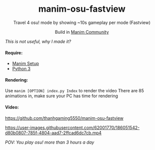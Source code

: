 <h1 align="center">manim-osu-fastview</h1>
<p align="center">Travel 4 osu! mode by showing ~10s gameplay per mode (Fastview)</p>
<p align="center">Build in <a href="https://github.com/ManimCommunity/manim">Manim Community</a></p>

*This is not useful, why I made it?*

#### Require: 

- [Manim Setup](https://docs.manim.community/en/stable/installation.html)
- [Python 3](https://www.python.org/)
	
#### Rendering:
Use `manim [OPTION] index.py Index` to render the video
There are 85 animations in, make sure your PC has time for rendering
#### Video:

https://github.com/thanhgaming5550/manim-osu-fastview

https://user-images.githubusercontent.com/62001770/186051542-d80b0807-785f-4804-aad7-2ffcad6dc7cb.mp4


*POV: You play osu! more than 3 hours a day*
